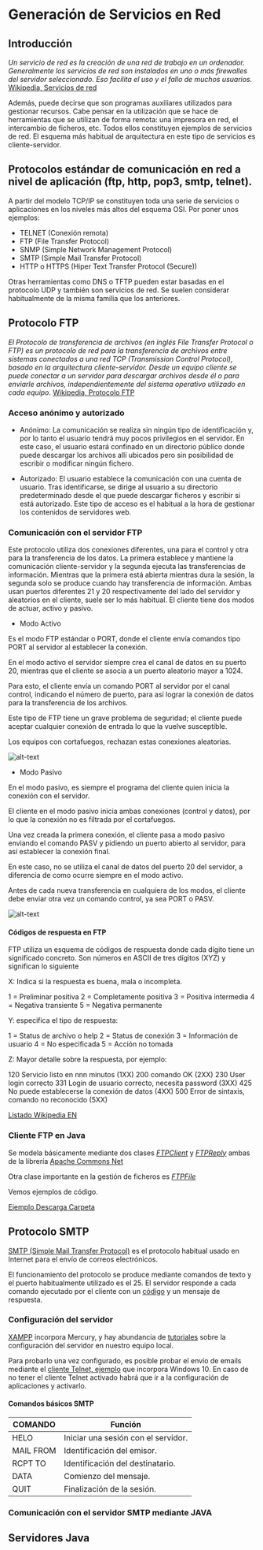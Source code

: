 # Generación de Servicios en Red

## Introducción

*Un servicio de red es la creación de una red de trabajo en un ordenador. Generalmente los servicios de red son instalados en uno o más firewalles del servidor seleccionado. Eso facilita el uso y el fallo de muchos usuarios.* [Wikipedia, Servicios de red](https://es.wikipedia.org/wiki/Servicio_de_red)

Además, puede decirse que son programas auxiliares utilizados para gestionar recursos. Cabe pensar en la utilización que se hace de herramientas que se utilizan de forma remota: una impresora en red, el intercambio de ficheros, etc. Todos ellos constituyen ejemplos de servicios de red. El esquema más habitual de arquitectura en este tipo de servicios es cliente-servidor.

## Protocolos estándar de comunicación en red a nivel de aplicación (ftp, http, pop3, smtp, telnet).

A partir del modelo TCP/IP se constituyen toda una serie de servicios o aplicaciones en los niveles más altos del esquema OSI. Por poner unos ejemplos:

* TELNET (Conexión remota)
* FTP (File Transfer Protocol)
* SNMP (Simple Network Management Protocol)
* SMTP (Simple Mail Transfer Protocol)
* HTTP o HTTPS (Hiper Text Transfer Protocol (Secure))

Otras herramientas como DNS o TFTP pueden estar basadas en el protocolo UDP y también son servicios de red. Se suelen considerar habitualmente de la misma familia que los anteriores.

## Protocolo FTP

*El Protocolo de transferencia de archivos (en inglés File Transfer Protocol o FTP) es un protocolo de red para la transferencia de archivos entre sistemas conectados a una red TCP (Transmission Control Protocol), basado en la arquitectura cliente-servidor. Desde un equipo cliente se puede conectar a un servidor para descargar archivos desde él o para enviarle archivos, independientemente del sistema operativo utilizado en cada equipo.* [Wikipedia, Protocolo FTP](https://es.wikipedia.org/wiki/Protocolo_de_transferencia_de_archivos)

### Acceso anónimo y autorizado

* Anónimo:  La comunicación se realiza sin ningún tipo de identificación y, por lo tanto el usuario tendrá muy pocos privilegios en el servidor. En este caso, el usuario estará confinado en un directorio público donde puede descargar los archivos allí ubicados pero sin posibilidad de escribir o modificar ningún fichero.

* Autorizado:  El usuario establece la comunicación con una cuenta de usuario. Tras identificarse, se dirige al usuario a su directorio predeterminado desde el que puede descargar ficheros y escribir si está autorizado. Este tipo de acceso es el habitual a la hora de gestionar los contenidos de servidores web.

### Comunicación con el servidor FTP

Este protocolo utiliza dos conexiones diferentes, una para el control y otra para la transferencia de los datos. La primera establece y mantiene la comunicación cliente-servidor y la segunda ejecuta las transferencias de información. Mientras que la primera está abierta mientras dura la sesión, la segunda solo se produce cuando hay transferencia de información. Ambas usan puertos diferentes 21 y 20 respectivamente del lado del servidor y aleatorios en el cliente, suele ser lo más habitual. El cliente tiene dos modos de actuar, activo y pasivo.


* Modo Activo

Es el modo FTP estándar o PORT, donde el cliente envía comandos tipo PORT al servidor al establecer la conexión.

En el modo activo el servidor siempre crea el canal de datos en su puerto 20, mientras que el cliente se asocia a un puerto aleatorio mayor a 1024.

Para esto, el cliente envía un comando PORT al servidor por el canal control, indicando el número de puerto, para así lograr la conexión de datos para la transferencia de los archivos.

Este tipo de FTP tiene un grave problema de seguridad; el cliente puede aceptar cualquier conexión de entrada lo que la vuelve susceptible.

Los equipos con cortafuegos, rechazan estas conexiones aleatorias.

![alt-text](http://www.worldofintegration.com/sites/default/files/pictures_for_content/WOI_protocols/FTPactive.JPG "Esquema Modo Activo. Fuente: http://www.worldofintegration.com/sites/default/files/pictures_for_content/WOI_protocols/FTPactive.JPG")


* Modo Pasivo

En el modo pasivo, es siempre el programa del cliente quien inicia la conexión con el servidor.

El cliente en el modo pasivo inicia ambas conexiones (control y datos), por lo que la conexión no es filtrada por el cortafuegos.

Una vez creada la primera conexión, el cliente pasa a modo pasivo enviando el comando PASV y pidiendo un puerto abierto al servidor, para así establecer la conexión final.

En este caso, no se utiliza el canal de datos del puerto 20 del servidor, a diferencia de como ocurre siempre en el modo activo.

Antes de cada nueva transferencia en cualquiera de los modos, el cliente debe enviar otra vez un comando control, ya sea PORT o PASV.


![alt-text](http://www.worldofintegration.com/sites/default/files/pictures_for_content/WOI_protocols/FTP_Passive.jpg "Esquema Modo Pasivo. Fuente: http://www.worldofintegration.com/sites/default/files/pictures_for_content/WOI_protocols/FTP_Passive.jpg")

#### Códigos de respuesta en FTP

FTP utiliza un esquema de códigos de respuesta donde cada dígito tiene un significado concreto. Son números en ASCII de tres dígitos (XYZ) y significan lo siguiente


X: Indica si la respuesta es buena, mala o incompleta.

1 = Preliminar positiva 
2 = Completamente positiva 
3 = Positiva intermedia 
4 = Negativa transiente 
5 = Negativa permanente

Y: especifica el tipo de respuesta:

1 = Status de archivo o help 
2 = Status de conexión 
3 = Información de usuario 
4 = No especificada 
5 = Acción no tomada

Z: Mayor detalle sobre la respuesta, por ejemplo:

120   Servicio listo en nnn minutos (1XX) 
200   comando OK (2XX) 
230   User login correcto 
331   Login de usuario correcto, necesita password (3XX) 
425   No puede establecerse la conexión de datos (4XX) 
500   Error de sintaxis, comando no reconocido (5XX)

[Listado Wikipedia EN](https://en.wikipedia.org/wiki/List_of_FTP_server_return_codes)


### Cliente FTP en Java

Se modela básicamente mediante dos clases *[FTPClient](https://commons.apache.org/proper/commons-net/apidocs/org/apache/commons/net/ftp/FTPClient.html)* y *[FTPReply](https://commons.apache.org/proper/commons-net/apidocs/org/apache/commons/net/ftp/FTPReply.html)* ambas de la librería [Apache Commons Net](http://commons.apache.org/proper/commons-net/)

Otra clase importante en la gestión de ficheros es *[FTPFile](https://commons.apache.org/proper/commons-net/apidocs/org/apache/commons/net/ftp/FTPFile.html)*

Vemos ejemplos de código. 

[Ejemplo Descarga Carpeta](https://es.stackoverflow.com/questions/115650/descargar-una-carpeta-de-ftp-desde-java-usando-ftpclient-apache-commons-net)


## Protocolo SMTP

[SMTP (Simple Mail Transfer Protocol)](https://es.mailjet.com/blog/news/servidor-smtp/) es el protocolo habitual usado en Internet para el envío de correos electrónicos. 

El funcionamiento del protocolo se produce mediante comandos de texto y el puerto habitualmente utilizado es el 25. El servidor responde a cada comando ejecutado por el cliente con un [código](https://www.greenend.org.uk/rjk/tech/smtpreplies.html) y un mensaje de respuesta. 

### Configuración del servidor
[XAMPP](https://www.apachefriends.org/es/download.html) incorpora Mercury, y hay abundancia de [tutoriales](http://00l1.blogspot.com/2010/06/como-enviar-correos-desde-localhost-con.html) sobre la configuración del servidor en nuestro equipo local.

Para probarlo una vez configurado, es posible probar el envío de emails mediante el [cliente Telnet, ejemplo](https://docs.microsoft.com/es-es/exchange/mail-flow/test-smtp-with-telnet?view=exchserver-2019) que incorpora Windows 10. En caso de no tener el cliente Telnet activado habrá que ir a la configuración de aplicaciones y activarlo.


#### Comandos básicos SMTP

| COMANDO | Función |
| ---------- | ---------- |
| HELO | Iniciar una sesión con el servidor. |
|MAIL FROM |	Identificación del emisor. |
|RCPT TO |	Identificación del destinatario.|
|DATA	| Comienzo del mensaje.|
|QUIT	| Finalización de la sesión.|

### Comunicación con el servidor SMTP mediante JAVA






## Servidores Java
